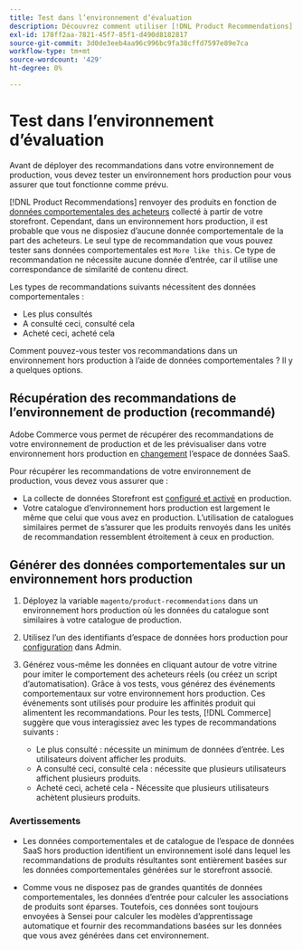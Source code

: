 ```yaml
---
title: Test dans l’environnement d’évaluation
description: Découvrez comment utiliser [!DNL Product Recommendations] de votre environnement de production dans votre environnement d’évaluation à des fins de test.
exl-id: 178ff2aa-7821-45f7-85f1-d490d8182817
source-git-commit: 3d0de3eeb4aa96c996bc9fa38cffd7597e89e7ca
workflow-type: tm+mt
source-wordcount: '429'
ht-degree: 0%

---
```


# Test dans l’environnement d’évaluation

Avant de déployer des recommandations dans votre environnement de production, vous devez tester un environnement hors production pour vous assurer que tout fonctionne comme prévu.

[!DNL Product Recommendations] renvoyer des produits en fonction de [données comportementales des acheteurs](behavioral-data.md) collecté à partir de votre storefront. Cependant, dans un environnement hors production, il est probable que vous ne disposiez d’aucune donnée comportementale de la part des acheteurs. Le seul type de recommandation que vous pouvez tester sans données comportementales est `More like this`. Ce type de recommandation ne nécessite aucune donnée d’entrée, car il utilise une correspondance de similarité de contenu direct.

Les types de recommandations suivants nécessitent des données comportementales :

- Les plus consultés
- A consulté ceci, consulté cela
- Acheté ceci, acheté cela

Comment pouvez-vous tester vos recommandations dans un environnement hors production à l’aide de données comportementales ? Il y a quelques options.

## Récupération des recommandations de l’environnement de production (recommandé)

Adobe Commerce vous permet de récupérer des recommandations de votre environnement de production et de les prévisualiser dans votre environnement hors production en [changement](settings.md) l’espace de données SaaS.

Pour récupérer les recommandations de votre environnement de production, vous devez vous assurer que :

- La collecte de données Storefront est [configuré et activé](install-configure.md) en production.
- Votre catalogue d’environnement hors production est largement le même que celui que vous avez en production. L’utilisation de catalogues similaires permet de s’assurer que les produits renvoyés dans les unités de recommandation ressemblent étroitement à ceux en production.

## Générer des données comportementales sur un environnement hors production

1. Déployez la variable `magento/product-recommendations` dans un environnement hors production où les données du catalogue sont similaires à votre catalogue de production.

1. Utilisez l’un des identifiants d’espace de données hors production pour [configuration](https://experienceleague.adobe.com/docs/commerce-admin/config/services/saas.html) dans Admin.

1. Générez vous-même les données en cliquant autour de votre vitrine pour imiter le comportement des acheteurs réels (ou créez un script d’automatisation). Grâce à vos tests, vous générez des événements comportementaux sur votre environnement hors production. Ces événements sont utilisés pour produire les affinités produit qui alimentent les recommandations. Pour les tests, [!DNL Commerce] suggère que vous interagissiez avec les types de recommandations suivants :

   - Le plus consulté : nécessite un minimum de données d’entrée. Les utilisateurs doivent afficher les produits.
   - A consulté ceci, consulté cela : nécessite que plusieurs utilisateurs affichent plusieurs produits.
   - Acheté ceci, acheté cela - Nécessite que plusieurs utilisateurs achètent plusieurs produits.

### Avertissements

- Les données comportementales et de catalogue de l’espace de données SaaS hors production identifient un environnement isolé dans lequel les recommandations de produits résultantes sont entièrement basées sur les données comportementales générées sur le storefront associé.

- Comme vous ne disposez pas de grandes quantités de données comportementales, les données d’entrée pour calculer les associations de produits sont éparses. Toutefois, ces données sont toujours envoyées à Sensei pour calculer les modèles d’apprentissage automatique et fournir des recommandations basées sur les données que vous avez générées dans cet environnement.
